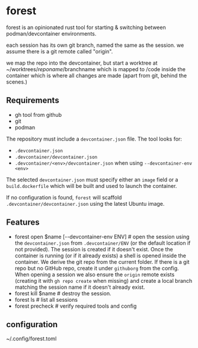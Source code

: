 # forest

forest is an opinionated rust tool for starting & switching between podman/devcontainer environments.

each session has its own git branch, named the same as the session.
we assume there is a git remote called "origin".

we map the repo into the devcontainer, but start a worktree at ~/worktrees/$reponame/$branchname which is mapped to  /code inside the container which is where all changes are made
(apart from git, behind the scenes.)

## Requirements
- gh tool from github
- git
- podman

The repository must include a `devcontainer.json` file. The tool looks for:

* `.devcontainer.json`
* `.devcontainer/devcontainer.json`
* `.devcontainer/<env>/devcontainer.json` when using `--devcontainer-env <env>`

The selected `devcontainer.json` must specify either an `image` field or a
`build.dockerfile` which will be built and used to launch the container.

If no configuration is found, `forest` will scaffold `.devcontainer/devcontainer.json`
using the latest Ubuntu image.

## Features
- forest open $name [--devcontainer-env ENV] # open the session using the
  `devcontainer.json` from `.devcontainer/ENV` (or the default location if not
  provided). The session is created if it doesn't exist. Once the container is
  running (or if it already exists) a shell is opened inside the container. We
  derive the git repo from the current folder. If there is a git repo but no
  GitHub repo, create it under `githuborg` from the config. When opening a
  session we also ensure the `origin` remote exists (creating it with `gh repo
  create` when missing) and create a local branch matching the session name if
  it doesn't already exist.
- forest kill $name # destroy the session.
- forest ls # list all sessions
- forest precheck # verify required tools and config

## configuration

~/.config/forest.toml

